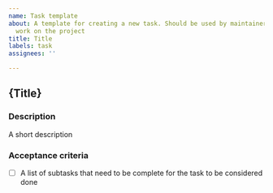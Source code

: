 ```yaml
---
name: Task template
about: A template for creating a new task. Should be used by maintainers to plan future
  work on the project
title: Title
labels: task
assignees: ''

---
```


## {Title}

### Description

A short description

### Acceptance criteria

- [ ] A list of subtasks that need to be complete for the task to be considered done
